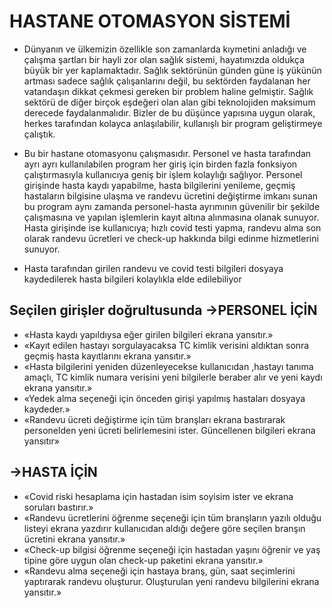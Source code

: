 # HASTANE OTOMASYON SİSTEMİ

- Dünyanın ve ülkemizin özellikle son zamanlarda kıymetini anladığı ve çalışma şartları bir hayli zor olan sağlık sistemi, hayatımızda oldukça büyük bir yer kaplamaktadır. Sağlık sektörünün günden güne iş yükünün artması sadece sağlık çalışanlarını değil, bu sektörden faydalanan her vatandaşın dikkat çekmesi gereken bir problem haline gelmiştir. Sağlık sektörü de diğer birçok eşdeğeri olan alan gibi teknolojiden maksimum derecede faydalanmalıdır. Bizler de bu düşünce yapısına uygun olarak, herkes tarafından kolayca anlaşılabilir, kullanışlı bir program geliştirmeye çalıştık.

- Bu bir hastane otomasyonu çalışmasıdır. Personel ve hasta tarafından ayrı ayrı kullanılabilen program her giriş için birden fazla fonksiyon çalıştırmasıyla kullanıcıya geniş bir işlem kolaylığı sağlıyor. Personel girişinde hasta kaydı yapabilme, hasta bilgilerini yenileme, geçmiş hastaların bilgisine ulaşma ve randevu ücretini değiştirme imkanı sunan bu program aynı zamanda personel-hasta ayrımının güvenilir bir şekilde çalışmasına ve yapılan işlemlerin kayıt altına alınmasına olanak sunuyor. Hasta girişinde ise kullanıcıya; hızlı covid testi yapma, randevu alma son olarak randevu ücretleri ve check-up hakkında bilgi edinme hizmetlerini sunuyor.

- Hasta tarafından girilen randevu ve covid testi bilgileri dosyaya kaydedilerek hasta bilgileri kolaylıkla elde edilebiliyor

## Seçilen girişler doğrultusunda ->PERSONEL İÇİN
* «Hasta kaydı yapıldıysa eğer girilen bilgileri ekrana yansıtır.»
* «Kayıt edilen hastayı sorgulayacaksa TC kimlik verisini aldıktan sonra geçmiş hasta kayıtlarını ekrana yansıtır.»
* «Hasta bilgilerini yeniden düzenleyecekse kullanıcıdan ,hastayı tanıma amaçlı, TC kimlik numara verisini yeni bilgilerle beraber alır ve yeni kaydı ekrana yansıtır.»
* «Yedek alma seçeneği için önceden girişi yapılmış hastaları dosyaya kaydeder.»
* «Randevu ücreti değiştirme için tüm branşları ekrana bastırarak personelden yeni ücreti belirlemesini ister. Güncellenen bilgileri ekrana yansıtır»
## ->HASTA İÇİN
* «Covid riski hesaplama için hastadan isim soyisim ister ve ekrana soruları bastırır.»
* «Randevu ücretlerini öğrenme seçeneği için tüm branşların yazılı olduğu listeyi ekrana yazdırır kullanıcıdan aldığı değere göre seçilen branşın ücretini ekrana yansıtır.»
* «Check-up bilgisi öğrenme seçeneği için hastadan yaşını öğrenir ve yaş tipine göre uygun olan check-up paketini ekrana yansıtır.»
* «Randevu alma seçeneği için hastaya branş, gün, saat seçimlerini yaptırarak randevu oluşturur. Oluşturulan yeni randevu bilgilerini ekrana yansıtır.»

